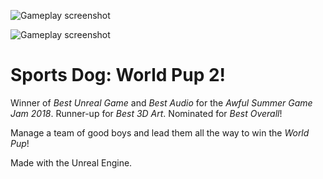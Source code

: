 ![Gameplay screenshot](https://i.imgur.com/REuCGAC.png)

![Gameplay screenshot](https://i.imgur.com/WfpfyWO.png)

# Sports Dog: World Pup 2!
Winner of *Best Unreal Game* and *Best Audio* for the _Awful Summer Game Jam 2018_. Runner-up for *Best 3D Art*. Nominated for *Best Overall*!

Manage a team of good boys and lead them all the way to win the _World Pup_!

Made with the Unreal Engine. 
